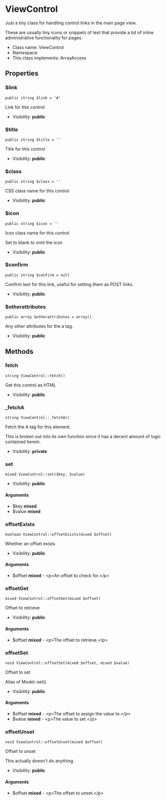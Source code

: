ViewControl
===============

Just a tiny class for handling control links in the main page view.

These are usually tiny icons or snippets of text that provide a bit of inline administrative
functionality for pages.


* Class name: ViewControl
* Namespace: 
* This class implements: ArrayAccess




Properties
----------


### $link

    public string $link = '#'

Link for this control



* Visibility: **public**


### $title

    public string $title = ''

Title for this control



* Visibility: **public**


### $class

    public string $class = ''

CSS class name for this control



* Visibility: **public**


### $icon

    public string $icon = ''

Icon class name for this control

Set to blank to omit the icon

* Visibility: **public**


### $confirm

    public string $confirm = null

Confirm text for this link, useful for setting them as POST links.



* Visibility: **public**


### $otherattributes

    public array $otherattributes = array()

Any other attributes for the a tag.



* Visibility: **public**


Methods
-------


### fetch

    string ViewControl::fetch()

Get this control as HTML



* Visibility: **public**




### _fetchA

    string ViewControl::_fetchA()

Fetch the A tag for this element.

This is broken out into its own function since it has a decent amount of logic contained herein.

* Visibility: **private**




### set

    mixed ViewControl::set($key, $value)





* Visibility: **public**


#### Arguments
* $key **mixed**
* $value **mixed**



### offsetExists

    boolean ViewControl::offsetExists(mixed $offset)

Whether an offset exists



* Visibility: **public**


#### Arguments
* $offset **mixed** - &lt;p&gt;An offset to check for.&lt;/p&gt;



### offsetGet

    mixed ViewControl::offsetGet(mixed $offset)

Offset to retrieve



* Visibility: **public**


#### Arguments
* $offset **mixed** - &lt;p&gt;The offset to retrieve.&lt;/p&gt;



### offsetSet

    void ViewControl::offsetSet(mixed $offset, mixed $value)

Offset to set

Alias of Model::set()

* Visibility: **public**


#### Arguments
* $offset **mixed** - &lt;p&gt;The offset to assign the value to.&lt;/p&gt;
* $value **mixed** - &lt;p&gt;The value to set.&lt;/p&gt;



### offsetUnset

    void ViewControl::offsetUnset(mixed $offset)

Offset to unset

This actually doesn't do anything.

* Visibility: **public**


#### Arguments
* $offset **mixed** - &lt;p&gt;The offset to unset.&lt;/p&gt;


